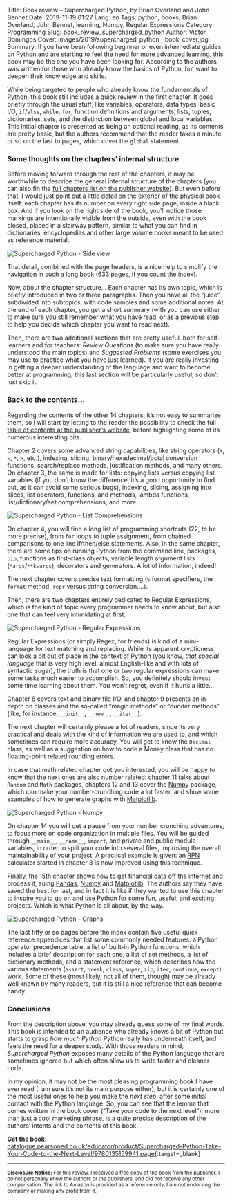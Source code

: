 Title: Book review – Supercharged Python, by Brian Overland and John Bennet
Date: 2019-11-19 01:27
Lang: en
Tags: python, books, Brian Overland, John Bennet, learning, Numpy, Regular Expressions
Category: Programming
Slug: book_review_supercharged_python
Author: Victor Domingos
Cover: images/2019/supercharged_python__book_cover.jpg
Summary: If you have been following beginner or even intermediate guides on Python and are starting to feel the need for more advanced learning, this book may be the one you have been looking for. According to the authors, was written for those who already know the basics of Python, but want to deepen their knowledge and skills.


While being targeted to people who already know the fundamentals of Python, this book still includes a quick review in the first chapter. It goes briefly through the usual stuff, like variables, operators, data types, basic I/O, `if`/`else`, `while`, `for`, function definitions and arguments, lists, tuples, dictionaries, sets, and the distinction between global and local variables. This initial chapter is presented as being an optional reading, as its contents are pretty basic, but the authors recommend that the reader takes a minute or so on the last to pages, which cover the `global` statement.


### Some thoughts on the chapters’ internal structure
Before moving forward through the rest of the chapters, it may be worthwhile to describe the general internal structure of the chapters (you can also fin the [full chapters list on the publisher website](https://catalogue.pearsoned.co.uk/educator/product/Supercharged-Python-Take-Your-Code-to-the-Next-Level/9780135160244.page)). But even before that, I would just point out a little detail on the exterior of the physical book itself: each chapter has its number on every right side page, inside a black box. And if you look on the right side of the book, you’ll notice those markings are intentionally visible from the outside, even with the book closed, placed in a stairway pattern, similar to what you can find in dictionaries, encyclopedias and other large volume books meant to be used as reference material. 

![Supercharged Python - Side view]({static}/images/2019/supercharged__side_view.jpg)

That detail, combined with the page headers, is a nice help to simplify the navigation in such a long book (633 pages, if you count the index).

Now, about the chapter structure… Each chapter has its own topic, which is briefly introduced in two or three paragraphs. Then you have all the “juice” subdivided into subtopics, with code samples and some additional notes. At the end of each chapter, you get a short summary (with you can use either to make sure you still remember what you have read, or as a previous step to help you decide which chapter you want to read next).

Then, there are two additional sections that are pretty useful, both for self-learners and for teachers: *Review Questions* (to make sure you have really understood the main topics) and *Suggested Problems* (some exercises you may use to practice what you have just learned). If you are really investing in getting a deeper understanding of the language and want to become better at programming, this last section will be particularly useful, so don’t just skip it.


### Back to the contents…

Regarding the contents of the other 14 chapters, it’s not easy to summarize them, so I will start by letting to the reader the possibility to check the full [table of contents at the publisher’s website](https://catalogue.pearsoned.co.uk/educator/product/Supercharged-Python-Take-Your-Code-to-the-Next-Level/9780135160244.page), before highlighting some of its numerous interesting bits.

Chapter 2 covers some advanced string capabilities, like string operators (`+`, `=`, `*`, `>`, etc.), indexing, slicing, binary/hexadecimal/octal conversion functions, search/replace methods, justification methods, and many others. On chapter 3, the same is made for lists: copying lists versus copying list variables (if you don’t know the difference, it’s a good opportunity to find out, as it can avoid some serious bugs), indexing, slicing, assigning into slices, list operators, functions, and methods, lambda functions, list/dictionary/set comprehensions, and more.

![Supercharged Python - List Comprehensions]({static}/images/2019/supercharged_python__list_comprehensions.jpg)

On chapter 4, you will find a long list of programming shortcuts (22, to be more precise), from `for` loops to tuple assignment, from chained comparisons to one line if/then/else statements. Also, in the same chapter, there are some tips on running Python from the command line, packages, `pip`, functions as first-class objects, variable length argument lists (`*args`/`**kwargs`), decorators and generators. A lot of information, indeed!

The next chapter covers precise text formatting (`%` format specifiers, the `format` method, `repr` versus string conversion,…).

Then, there are two chapters entirely dedicated to Regular Expressions, which is the kind of topic every programmer needs to know about, but also one that can feel very intimidating at first. 

![Supercharged Python - Regular Expressions]({static}/images/2019/supercharged_python__regular_expressions.jpg)

Regular Expressions (or simply Regex, for friends) is kind of a mini-language for text matching and replacing. While its apparent crypticness can look a bit out of place in the context of Python (you know, *that special language* that is very high level, almost English-like and with lots of syntactic sugar), the truth is that one or two regular expressions can make some tasks much easier to accomplish. So, you definitely should invest some time learning about them. You won’t regret, even if it hurts a little…

Chapter 8 covers text and binary file I/O, and chapter 9 presents an in-depth on classes and the so-called “magic methods” or “dunder methods” (like, for instance, `__init__`, `__new__`, `__iter__`).

The next chapter will certainly please a lot of readers, since its very practical and deals with the kind of information we are used to, and which sometimes can require more accuracy. You will get to know the `Decimal` class, as well as a suggestion on how to code a Money class that has no floating-point related rounding errors.

In case that math related chapter got you interested, you will be happy to know that the next ones are also number related: chapter 11 talks about `Random` and `Math` packages, chapters 12 and 13 cover the [Numpy](https://numpy.org/) package, which can make your number-crunching code a lot faster, and show some examples of how to generate graphs with [Matplotlib](https://matplotlib.org/).

![Supercharged Python - Numpy]({static}/images/2019/supercharged_python__numpy.jpg)

On chapter 14 you will get a pause from your number crunching adventures, to focus more on code organization in multiple files. You will be guided through `__main__`, `__name__`, `import`, and private and public module variables, in order to split your code into several files, improving the overall maintainability of your project. A practical example is given: an [RPN](https://en.wikipedia.org/wiki/Reverse_Polish_notation) calculator started in chapter 3 is now improved using this technique.

Finally, the 15th chapter shows how to get financial data off the internet and process it, suing [Pandas](https://pandas.pydata.org/), [Numpy](https://numpy.org/) and [Matplotlib](https://matplotlib.org/). The authors say they have saved the best for last, and in fact it is like if they wanted to use this chapter to inspire you to go on and use Python for some fun, useful, and exciting projects. Which is what Python is all about, by the way.

![Supercharged Python - Graphs]({static}/images/2019/supercharged_python__graphs.jpg)

The last fifty or so pages before the index contain five useful quick reference appendices that list some commonly needed features: a Python operator precedence table, a list of built-in Python functions, which includes a brief description for each one, a list of set methods, a list of dictionary methods, and a statement reference, which describes how the various statements (`assert`, `break`, `class`, `super`, `zip`, `iter`, `continue`, `except`) work. Some of these (most likely, not all of them, though) may be already well known by many readers, but it is still a nice reference that can become handy.

### Conclusions 

From the description above, you may already guess some of my final words. This book is intended to an audience who already knows a bit of Python but starts to grasp *how much Python* Python really has underneath itself, and feels the need for a deeper study. With those readers in mind, *Supercharged Python* exposes many details of the Python language that are sometimes ignored but which often allow us to write faster and cleaner code. 

In my opinion, it may not be the most pleasing programming book I have ever read (I am sure it’s not its main purpose either), but it is certainly one of the most useful ones to help you make the *next step*, after some initial contact with the Python language. So, you can see that the lemma that comes written in the book cover (“Take your code to the next level”), more than just a cool marketing phrase, is a quite precise description of the authors’ intents and the contents of this book.

**Get the book:**  
[catalogue.pearsoned.co.uk/educator/product/Supercharged-Python-Take-Your-Code-to-the-Next-Level/9780135159941.page](https://catalogue.pearsoned.co.uk/educator/product/Supercharged-Python-Take-Your-Code-to-the-Next-Level/9780135159941.page){:target=_blank}

<hr ><small>
<strong>Disclosure Notice:  </strong>
For this review, I received a free copy of the book from the publisher. I do not personally know the authors or the publishers, and did not receive any other compensation. The link to Amazon is provided as a reference only, I am not endorsing the company or making any profit from it. 
</small>
